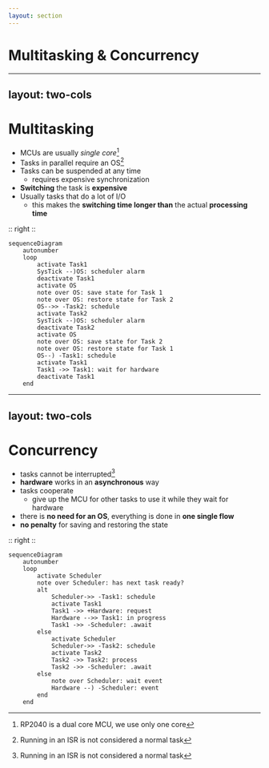 ```yaml
---
layout: section 
---
```

# Multitasking & Concurrency

---
layout: two-cols
---
# Multitasking

<style>
.two-columns {
    grid-template-columns: 3fr 5fr;
}
</style>

- MCUs are usually *single core*[^rp2040]
- Tasks in parallel require an OS[^interrupts]
- Tasks can be suspended at any time
  - requires expensive synchronization
- **Switching** the task is **expensive**
- Usually tasks that do a lot of I/O
  - this makes the **switching time longer than** the actual **processing time**

:: right ::

```mermaid
sequenceDiagram
    autonumber
    loop
        activate Task1
        SysTick --)OS: scheduler alarm
        deactivate Task1
        activate OS
        note over OS: save state for Task 1
        note over OS: restore state for Task 2
        OS-->> -Task2: schedule
        activate Task2
        SysTick --)OS: scheduler alarm
        deactivate Task2
        activate OS
        note over OS: save state for Task 2
        note over OS: restore state for Task 1
        OS--) -Task1: schedule
        activate Task1
        Task1 ->> Task1: wait for hardware
        deactivate Task1
    end
```

[^rp2040]: RP2040 is a dual core MCU, we use only one core
[^interrupts]: Running in an ISR is not considered a normal task

---
layout: two-cols
---
# Concurrency

<style>
.two-columns {
    grid-template-columns: 3fr 5fr;
}
</style>

- tasks cannot be interrupted[^interrupts]
- **hardware** works in an **asynchronous** way
- tasks cooperate
  - give up the MCU for other tasks to use it while they wait for hardware
- there is **no need for an OS**, everything is done in **one single flow**
- **no penalty** for saving and restoring the state

[^interrupts]: except for ISR

:: right ::

```mermaid
sequenceDiagram
    autonumber
    loop
        activate Scheduler
        note over Scheduler: has next task ready?
        alt
            Scheduler->> -Task1: schedule
            activate Task1
            Task1 ->> +Hardware: request
            Hardware -->> Task1: in progress
            Task1 ->> -Scheduler: .await
        else
            activate Scheduler
            Scheduler->> -Task2: schedule
            activate Task2
            Task2 ->> Task2: process
            Task2 ->> -Scheduler: .await
        else
            note over Scheduler: wait event
            Hardware --) -Scheduler: event
        end
    end
```
